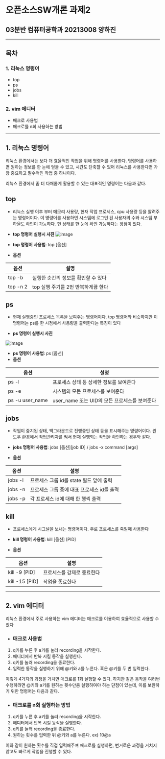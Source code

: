 # 오픈소스SW개론 과제2
## 03분반 컴퓨터공학과 20213008 양하진

---
## 목차
### 1. 리눅스 명령어
- top
- ps
- jobs
- kill

### 2. vim 에디터
- 매크로 사용법
- 매크로를 n회 사용하는 방법

---
## 1. 리눅스 명령어

리눅스 환경에서는 보다 더 효율적인 작업을 위해 명령어를 사용한다. 명령어를 사용하면 원하는 정보를 한 눈에 얻을 수 있고, 시간도 단축할 수 있어 리눅스를 사용한다면 가장 중요하고 필수적인 작업 중 하나이다.


리눅스 환경에서 좀 더 다채롭게 활용할 수 있는 대표적인 명령어는 다음과 같다.

## **top**
- 리눅스 실행 이후 부터 메모리 사용량, 현재 작업 프로세스, cpu 사용량 등을 알려주는 명령어이다. 이 명령어를 사용하면 시스템에 로그인 된 사용자의 수와 시스템 부하율도 확인이 가능하다. 현 상태를 한 눈에 확인 가능하다는 장점이 있다.

- **top 명령어 실행시 사진**
![image](https://user-images.githubusercontent.com/78745267/170872340-447f5598-07e4-4af4-84de-7a4d2aac28ca.png)

- **top 명령어 사용법**: top [옵션]
- **옵션**

|옵션|설명|
|---|------|
|top -b|실행한 순간의 정보를 확인할 수 있다|
|top -n 2|top 실행 주기를 2번 반복하게끔 한다|

## **ps**
- 현재 실행중인 프로세스 목록을 보여주는 명령어이다. top 명령어와 비슷하지만 이 명령어는 ps를 한 시점에서 사용량을 출력한다는 특징이 있다

- **ps 명령어 실행시 사진**

![image](https://user-images.githubusercontent.com/78745267/170872920-3f4dbff7-b7d6-4318-b10b-375505887f06.png)

- **ps 명령어 사용법**: ps [옵션]
- **옵션**

|옵션|설명|
|---|------|
|ps -l|프로세스 상태 등 상세한 정보를 보여준다|
|ps -e|시스템의 모든 프로세스를 보여준다|
|ps -u user_name|user_name 또는 UID의 모든 프로세스를 보여준다|


## **jobs**
- 작업이 중지된 상태, 백그라운드로 진행중인 상태 등을 표시해주는 명령어이다. 윈도우 환경에서 작업관리자를 켜서 현재 실행되는 작업을 확인하는 경우와 같다.

- **jobs 명령어 사용법**: jobs [옵션][job ID] / jobs -x command [args]
- **옵션**

|옵션|설명|
|---|------|
|jobs -l|프로세스 그룹 id를 state 필드 앞에 출력|
|jobs -n|프로세스 그룹 중에 대표 프로세스 id를 출력|
|jobs -p|각 프로세스 id에 대해 한 행씩 출력 |
 
## **kill**
- 프로세스에게 시그널을 보내는 명령어이다. 주로 프로세스를 죽일때 사용한다

- **kill 명령어 사용법**: kill [옵션] [PID]
- **옵션**

|옵션|설명|
|---|------|
|kill -9 [PID]|프로세스를 강제로 종료한다|
|kill -15 [PID]|작업을 종료한다|

***
## 2. vim 에디터


리눅스 환경에서 주로 사용하는 vim 에디터는 매크로를 이용하여 효율적으로 사용할 수 있다

- ### **매크로 사용법**
1) q키를 누른 후 a키를 눌러 recording을 시작한다.
2) 에디터에서 반복 시킬 동작을 실행한다.
3) q키를 눌러 recording을 종료한다.
4) 입력한 동작을 실행하기 위해 @키와 a를 누른다. 혹은 @키를 두 번 입력한다.

이렇게 4가지의 과정을 거치면 매크로를 1회 실행할 수 있다. 하지만 같은 동작을 여러번 수행하려면 @키와 a키를 원하는 횟수만큼 실행하여야 하는 단점이 있는데, 이를 보완하기 위한 명령어는 다음과 같다.

- ### **매크로를 n회 실행하는 방법**
1) q키를 누른 후 a키를 눌러 recording을 시작한다.
2) 에디터에서 반복 시킬 동작을 실행한다.
3) q키를 눌러 recording을 종료한다.
4) 원하는 횟수를 입력한 뒤 @키와 a를 누른다. ex) 10@a

이와 같이 원하는 횟수를 직접 입력해주며 매크로를 실행하면, 번거로운 과정을 거치지 않고도 빠르게 작업을 진행할 수 있다. 

